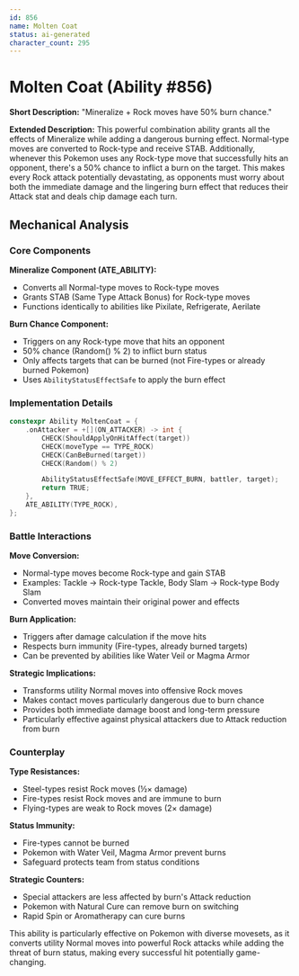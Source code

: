 ```yaml
---
id: 856
name: Molten Coat
status: ai-generated
character_count: 295
---
```


# Molten Coat (Ability #856)

**Short Description:** "Mineralize + Rock moves have 50% burn chance."

**Extended Description:** This powerful combination ability grants all the effects of Mineralize while adding a dangerous burning effect. Normal-type moves are converted to Rock-type and receive STAB. Additionally, whenever this Pokemon uses any Rock-type move that successfully hits an opponent, there's a 50% chance to inflict a burn on the target. This makes every Rock attack potentially devastating, as opponents must worry about both the immediate damage and the lingering burn effect that reduces their Attack stat and deals chip damage each turn.

## Mechanical Analysis

### Core Components

**Mineralize Component (ATE_ABILITY):**
- Converts all Normal-type moves to Rock-type moves
- Grants STAB (Same Type Attack Bonus) for Rock-type moves
- Functions identically to abilities like Pixilate, Refrigerate, Aerilate

**Burn Chance Component:**
- Triggers on any Rock-type move that hits an opponent
- 50% chance (Random() % 2) to inflict burn status
- Only affects targets that can be burned (not Fire-types or already burned Pokemon)
- Uses `AbilityStatusEffectSafe` to apply the burn effect

### Implementation Details

```cpp
constexpr Ability MoltenCoat = {
    .onAttacker = +[](ON_ATTACKER) -> int {
        CHECK(ShouldApplyOnHitAffect(target))
        CHECK(moveType == TYPE_ROCK)
        CHECK(CanBeBurned(target))
        CHECK(Random() % 2)

        AbilityStatusEffectSafe(MOVE_EFFECT_BURN, battler, target);
        return TRUE;
    },
    ATE_ABILITY(TYPE_ROCK),
};
```

### Battle Interactions

**Move Conversion:**
- Normal-type moves become Rock-type and gain STAB
- Examples: Tackle → Rock-type Tackle, Body Slam → Rock-type Body Slam
- Converted moves maintain their original power and effects

**Burn Application:**
- Triggers after damage calculation if the move hits
- Respects burn immunity (Fire-types, already burned targets)
- Can be prevented by abilities like Water Veil or Magma Armor

**Strategic Implications:**
- Transforms utility Normal moves into offensive Rock moves
- Makes contact moves particularly dangerous due to burn chance
- Provides both immediate damage boost and long-term pressure
- Particularly effective against physical attackers due to Attack reduction from burn

### Counterplay

**Type Resistances:**
- Steel-types resist Rock moves (½× damage)
- Fire-types resist Rock moves and are immune to burn
- Flying-types are weak to Rock moves (2× damage)

**Status Immunity:**
- Fire-types cannot be burned
- Pokemon with Water Veil, Magma Armor prevent burns
- Safeguard protects team from status conditions

**Strategic Counters:**
- Special attackers are less affected by burn's Attack reduction
- Pokemon with Natural Cure can remove burn on switching
- Rapid Spin or Aromatherapy can cure burns

This ability is particularly effective on Pokemon with diverse movesets, as it converts utility Normal moves into powerful Rock attacks while adding the threat of burn status, making every successful hit potentially game-changing.